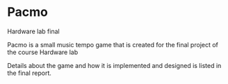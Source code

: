 # Pacmo
Hardware lab final

Pacmo is a small music tempo game that is created for the final project of the course Hardware lab

Details about the game and how it is implemented and designed is listed in the final report.
